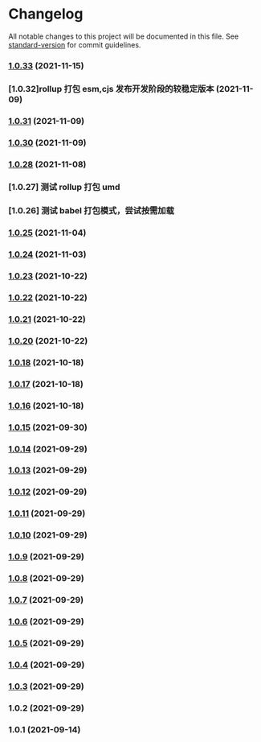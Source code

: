# Changelog

All notable changes to this project will be documented in this file. See [standard-version](https://github.com/conventional-changelog/standard-version) for commit guidelines.

### [1.0.33](https://github.com/lbf911531/component-library/compare/v1.0.31...v1.0.33) (2021-11-15)

### [1.0.32]rollup 打包 esm,cjs 发布开发阶段的较稳定版本 (2021-11-09)

### [1.0.31](https://github.com/lbf911531/component-library/compare/v1.0.30...v1.0.31) (2021-11-09)

### [1.0.30](https://github.com/lbf911531/component-library/compare/v1.0.28...v1.0.30) (2021-11-09)

### [1.0.28](https://github.com/lbf911531/component-library/compare/v1.0.25...v1.0.28) (2021-11-08)

### [1.0.27] 测试 rollup 打包 umd

### [1.0.26] 测试 babel 打包模式，尝试按需加载

### [1.0.25](https://github.com/lbf911531/component-library/compare/v1.0.24...v1.0.25) (2021-11-04)

### [1.0.24](https://github.com/lbf911531/component-library/compare/v1.0.23...v1.0.24) (2021-11-03)

### [1.0.23](https://github.com/lbf911531/component-library/compare/v1.0.22...v1.0.23) (2021-10-22)

### [1.0.22](https://github.com/lbf911531/component-library/compare/v1.0.21...v1.0.22) (2021-10-22)

### [1.0.21](https://github.com/lbf911531/component-library/compare/v1.0.20...v1.0.21) (2021-10-22)

### [1.0.20](https://github.com/lbf911531/component-library/compare/v1.0.18...v1.0.20) (2021-10-22)

### [1.0.18](https://github.com/lbf911531/component-library/compare/v1.0.17...v1.0.18) (2021-10-18)

### [1.0.17](https://github.com/lbf911531/component-library/compare/v1.0.16...v1.0.17) (2021-10-18)

### [1.0.16](https://github.com/lbf911531/component-library/compare/v1.0.15...v1.0.16) (2021-10-18)

### [1.0.15](https://github.com/lbf911531/component-library/compare/v1.0.14...v1.0.15) (2021-09-30)

### [1.0.14](https://github.com/lbf911531/component-library/compare/v1.0.13...v1.0.14) (2021-09-29)

### [1.0.13](https://github.com/lbf911531/component-library/compare/v1.0.12...v1.0.13) (2021-09-29)

### [1.0.12](https://github.com/lbf911531/component-library/compare/v1.0.11...v1.0.12) (2021-09-29)

### [1.0.11](https://github.com/lbf911531/component-library/compare/v1.0.10...v1.0.11) (2021-09-29)

### [1.0.10](https://github.com/lbf911531/component-library/compare/v1.0.9...v1.0.10) (2021-09-29)

### [1.0.9](https://github.com/lbf911531/component-library/compare/v1.0.8...v1.0.9) (2021-09-29)

### [1.0.8](https://github.com/lbf911531/component-library/compare/v1.0.7...v1.0.8) (2021-09-29)

### [1.0.7](https://github.com/lbf911531/component-library/compare/v1.0.6...v1.0.7) (2021-09-29)

### [1.0.6](https://github.com/lbf911531/component-library/compare/v1.0.5...v1.0.6) (2021-09-29)

### [1.0.5](https://github.com/lbf911531/component-library/compare/v1.0.4...v1.0.5) (2021-09-29)

### [1.0.4](https://github.com/lbf911531/component-library/compare/v1.0.3...v1.0.4) (2021-09-29)

### [1.0.3](https://github.com/lbf911531/component-library/compare/v1.0.2...v1.0.3) (2021-09-29)

### 1.0.2 (2021-09-29)

### 1.0.1 (2021-09-14)
